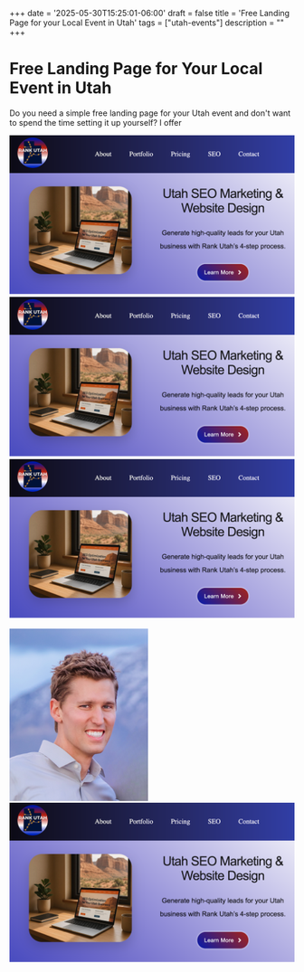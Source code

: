 +++
date = '2025-05-30T15:25:01-06:00'
draft = false
title = 'Free Landing Page for your Local Event in Utah'
tags = ["utah-events"]
description = ""
+++

# Free Landing Page for Your Local Event in Utah

Do you need a simple free landing page for your Utah event and don't want to spend the time setting it up yourself? I offer 


![alt text](<utah seo marketing & website design cover photo.png>)
![alt text](utah%20seo%20marketing%20&%20website%20design%20cover%20photo.png)
![alt text](./utah%20seo%20marketing%20&%20website%20design%20cover%20photo.png)


![another](Profile.png)
![andagain](utah%20seo%20marketing%20&%20website%20design%20cover%20photo.png)

